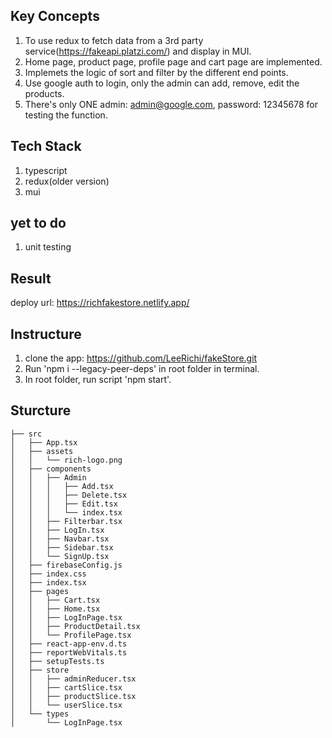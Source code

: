 ## Key Concepts
1. To use redux to fetch data from a 3rd party service(https://fakeapi.platzi.com/) and display in MUI.
2. Home page, product page, profile page and cart page are implemented.
3. Implemets the logic of sort and filter by the different end points.
4. Use google auth to login, only the admin can add, remove, edit the products.
5. There's only ONE admin: admin@google.com, password: 12345678 for testing the function.

## Tech Stack
1. typescript
2. redux(older version)
3. mui

## yet to do
1. unit testing

## Result
deploy url: https://richfakestore.netlify.app/

## Instructure
1. clone the app: https://github.com/LeeRichi/fakeStore.git
2. Run 'npm i --legacy-peer-deps' in root folder in terminal.
3. In root folder, run script 'npm start'.

## Sturcture
````
├── src
│   ├── App.tsx
│   ├── assets
│   │   └── rich-logo.png
│   ├── components
│   │   ├── Admin
│   │   │   ├── Add.tsx
│   │   │   ├── Delete.tsx
│   │   │   ├── Edit.tsx
│   │   │   └── index.tsx
│   │   ├── Filterbar.tsx
│   │   ├── LogIn.tsx
│   │   ├── Navbar.tsx
│   │   ├── Sidebar.tsx
│   │   └── SignUp.tsx
│   ├── firebaseConfig.js
│   ├── index.css
│   ├── index.tsx
│   ├── pages
│   │   ├── Cart.tsx
│   │   ├── Home.tsx
│   │   ├── LogInPage.tsx
│   │   ├── ProductDetail.tsx
│   │   └── ProfilePage.tsx
│   ├── react-app-env.d.ts
│   ├── reportWebVitals.ts
│   ├── setupTests.ts
│   ├── store
│   │   ├── adminReducer.tsx
│   │   ├── cartSlice.tsx
│   │   ├── productSlice.tsx
│   │   └── userSlice.tsx
│   └── types
│       └── LogInPage.tsx
````
